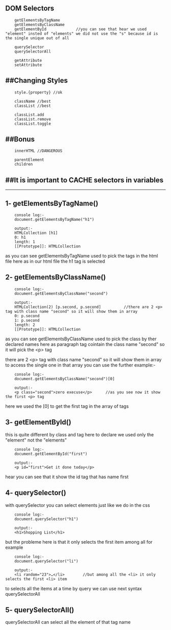 DOM Selectors
--------------
        getElementsByTagName
        getElementsByClassName
        getElementById             //you can see that hear we used "element" insted of "elements" we did not use the "s" because id is the single unique out of all  

        querySelector
        querySelectorAll

        getAttribute
        setAttribute

##Changing Styles
-----------------
        style.{property} //ok

        className //best
        classList //best

        classList.add
        classList.remove
        classList.toggle

##Bonus
-------
        innerHTML //DANGEROUS

        parentElement
        children

##It is important to CACHE selectors in variables
-------------------------------------------------

----------------------------------------------------------------------------

1- getElementsByTagName()      
-------------------------
        console log:-
        document.getElementsByTagName("h1")

        output:-
        HTMLCollection [h1]
        0: h1
        length: 1
        [[Prototype]]: HTMLCollection
    
as you can see getElementsByTagName used to pick the tags in the html file
here as in our html file the h1 tag is selected 

2- getElementsByClassName()
-------------------------
        console log:-
        document.getElementsByClassName("second")

        output:-
        HTMLCollection(2) [p.second, p.second]          //there are 2 <p> tag with class name "second" so it will show them in array
        0: p.second
        1: p.second
        length: 2
        [[Prototype]]: HTMLCollection

as you can see getElementsByClassName used to pick the class by ther declared names
here as paragraph tag cointain the class name "second" so it will pick the \<p> tag

there are 2 \<p> tag with class name "second" so it will show them in array
to access the single one in that array you can use the further example:-

        console log:-
        document.getElementsByClassName("second")[0]

        output:-
        <p class=​"second">​zero execuse​</p>​      //as you see now it show the first <p> tag   

here we used the [0] to get the first tag in the array of tags

3- getElementById()
-----------------
this is quite different by class and tag here to declare we used only the "element" not the "elements"

        console log:-
        document.getElementById("first")

        output:-
        <p id=​"first">​Get it done today​</p>​

hear you can see that it show the id tag that has name first

4- querySelector()
----------------
with querySelector you can select elements just like we do in the css

        console log:-
        document.querySelector("h1")
        
        output:-
        <h1>​Shopping List​</h1>​

but the probleme here is that it only selects the first item among all for example

        console log:-
        document.querySelector("li")

        output:-
        <li random=​"23">​…​</li>​        //but among all the <li> it only selects the first <li> item

to selects all the items at a time by query we can use next syntax querySelectorAll

5- querySelectorAll()
---------------------
querySelectorAll can select all the element of that tag name











